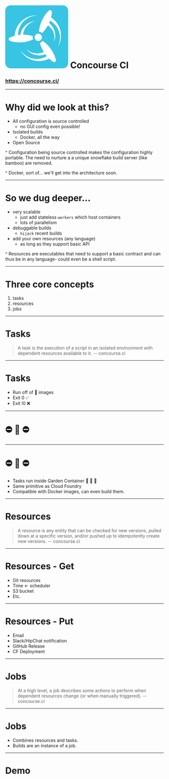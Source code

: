 # ![inline](concourse-logo.png) Concourse CI
### https://concourse.ci/

---

# Why did we look at this?
- All configuration is source controlled
  - no GUI config even possible!
- Isolated builds
  - Docker, all the way
- Open Source

^ Configuration being source controlled makes the configuration highly
portable. The need to nurture a a unique snowflake build server (like
bamboo) are removed.

^ Docker, sort of... we'll get into the architecture soon.

---

# So we dug deeper...
- very scalable
  - just add stateless `workers` which host containers
  - lots of parallelism
- debuggable builds
  - `hijack` recent builds
- add your own resources (any language)
  - as long as they support basic API

^ Resources are executables that need to support a basic contract
and can thus be in any language- could even be a shell script.

---

# Three core concepts
1. tasks
2. resources
3. jobs

---

# Tasks

> A task is the execution of a script in an isolated environment with dependent resources available to it.
-- concourse.ci

---

# Tasks
- Run off of :whale: images
- Exit 0 :white_check_mark:
- Exit !0 :x:

---

# :no_entry: :whale: :no_entry:

---

# :no_entry: :whale: :no_entry:
- Tasks run inside Garden Container :seedling: :herb: :blossom:
- Same primitive as Cloud Foundry
- Compatible with Docker images, can even build them.

---

# Resources

> A resource is any entity that can be checked for new versions, pulled down at a specific version, and/or pushed up to idempotently create new versions.
-- concourse.ci

---

# Resources - Get
- Git resources
- Time <- scheduler
- S3 bucket
- Etc.

---

# Resources - Put
- Email
- Slack/HipChat notification
- GitHub Release
- CF Deployment

---

# Jobs

> At a high level, a job describes some actions to perform when dependent resources change (or when manually triggered).
-- concourse.ci

---

# Jobs
- Combines resources and tasks.
- Builds are an instance of a job.

---

# Demo
